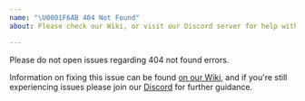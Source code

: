 ```yaml
---
name: "\U0001F6AB 404 Not Found"
about: Please check our Wiki, or visit our Discord server for help with this issue

---
```


Please do not open issues regarding 404 not found errors.

Information on fixing this issue can be found [on our Wiki](https://github.com/NamelessMC/Nameless/wiki/FAQs#im-getting-a-404-not-found-error-whilst-trying-to-install-namelessmc-on-apache), and if you're still experiencing issues please join our [Discord](https://discord.gg/QWdS9CB) for further guidance.
